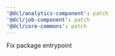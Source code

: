 ```yaml
---
'@dcl/analytics-component': patch
'@dcl/job-component': patch
'@dcl/core-commons': patch
---
```


Fix package entrypoint
